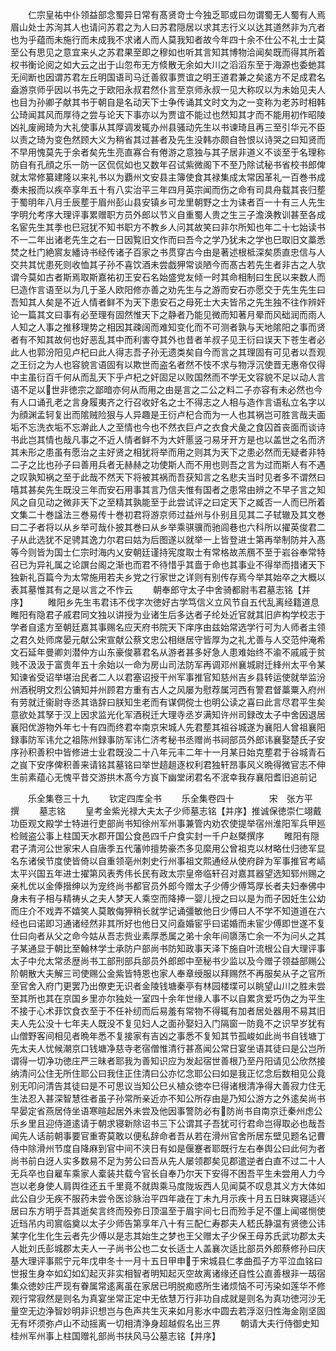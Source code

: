 <!-- { "loadSidebar": true } -->
　　仁宗皇祐中仆领益部念蜀异日常有髙贤竒士今独乏耶或曰勿谓蜀无人蜀有人焉眉山处士苏洵其人也请问苏君之为人曰苏君隠居以求其志行义以达其道然非为亢者也为乎蕴而未施行而未成我不求诸人而人莫我知者故今年四十余不仕公不礼士士莫至公有思见之意宜来乆之苏君果至即之穆如也听其言知其博物洽闻矣既而得其所着权书衡论阅之如大云之出于山忽布无方倐散无余如大川之滔滔东至于海源也委虵其无间断也因谓苏君左丘明国语司马迁善叙事贾谊之明王道君兼之矣逺方不足成君名盍游京师乎因以书先之于欧阳永叔君然仆言至京师永叔一见大称叹以为未始见夫人也目为孙卿子献其书于朝自是名动天下士争传诵其文时文为之一变称为老苏时相韩公琦闻其风而厚待之尝与论天下事亦以为贾谊不能过也然知其才而不能用初作昭陵凶礼废阙琦为大礼使事从其厚调发辄办州县骚动先生以书谏琦且再三至引华元不臣以责之琦为变色然顾大义为稍省其过甚者及先生没韩亦颇自咎恨以诗哭之曰知贤而不早用愧莫先于余者矣先生亮直寡合有倦游之意独与其子居非道义不谈至于名理称防自有孔顔之乐一防一区侃侃如也又数年召试紫微阁下不至乃除试秘书省校书郎俾就太常修纂建隆以来礼书以为覇州文安县主簿使食其禄集成太常因革礼一百巻书成奏未报而以疾卒享年五十有八实治平三年四月英宗闻而伤之命有司具舟载其丧归塟于蜀明年八月壬辰塟于眉州彭山县安镇乡可龙里朝野之士为诔者百一十有三人先生字明允考序大理评事累赠职方员外郎以节义自重蜀人贵之生三子澹涣教训甚至各成名宦先生其季也巳冠犹不知书职方不教乡人问其故笑曰非尔所知也年二十七始读书不一二年出诸老先生之右一日因覧旧文作而曰吾今之学乃犹未之学也巳取旧文藁悉焚之杜门絶賔友繙诗书经传诸子百家之书贯穿古今由是著述根柢深矣质直忠信与人交共其忧患死则收恤其子孙不喜饮酒未尝戯狎常谈陋今而髙古若先生者非古之人欤谓今莫如古者斯焉取斯嘉祐初王安石名始盛党友倾一时其命相制曰生民以来数人而巳造作言语至以为几于圣人欧阳修亦善之劝先生与之游而安石亦愿交于先生先生曰吾知其人矣是不近人情者鲜不为天下患安石之母死士大夫皆吊之先生独不往作辨奸论一篇其文曰事有必至理有固然惟天下之静者乃能见微而知著月晕而风础润而雨人人知之人事之推移理势之相因其疎阔而难知变化而不可测者孰与天地隂阳之事而贤者有不知其故何也好恶乱其中而利害夺其外也昔者羊叔子见王衍曰误天下苍生者必此人也郭汾阳见卢杞曰此人得志吾子孙无遗类矣自今而言之其理固有可见者以吾观之王衍之为人也容貌言语固有以欺世而盗名者然不忮不求与物浮沉使晋无惠帝仅得中主虽衍百千何从而乱天下乎卢杞之奸固足以败国然而不学无文容貌不足以动人言语不足以世非徳宗之鄙暗亦何从而用之由是言之二公之料二子亦容有未必然也今有人口诵孔老之言身履夷齐之行召收好名之士不得志之人相与造作言语私立名字以为顔渊孟轲复出而隂贼险狠与人异趣是王衍卢杞合而为一人也其祸岂可胜言哉夫面垢不忘洗衣垢不忘澣此人之至情也今也不然衣巨卢之衣食犬彘之食囚首丧面而谈诗书此岂其情也哉凡事之不近人情者鲜不为大奸慝竖刁易牙开方是也以盖世之名而济其未形之患虽有愿治之主好贤之相犹将举而用之则其为天下之患必然而无疑者非特二子之比也孙子曰善用兵者无赫赫之功使斯人而不用也则吾之言为过而斯人有不遇之叹孰知祸之至于此哉不然天下将被其祸而吾获知言之名悲夫当时见者多不谓然曰嘻其甚矣先生既没三年而安石用事其言乃信夫惟有国者之患常由辨之不早子言之知风之自见动之微非天下之至精其孰能至于此尝试评之曰定天下之臧否一人而巳所着文集二十巻諡法三巻易传十巻初君将游京师过益州与仆别且见其二子轼辙及其文巻曰二子者将以从乡举可哉仆披其巻曰从乡举乘骐骥而驰闾巷也六科所以擢英俊君二子从此选犹不足骋其逸力尔君曰姑为后图遂以就举一上皆登进士第再举制防并入髙等今则皆为国士仁宗时海内乂安朝廷谨持宪度取士有常格故羔鴈不至于岩谷奉常特召已为异礼属之论譔台阁之渐也而君不待惜乎其啬于命也其事业不得举而措诸天下独新礼百篇今为太常施用若夫乡党之行家世之详则有别传存焉今举其始卒之大概以表其墓惟其有之是以言之不怍云
　　朝奉郎守太子中舍骑都尉韦君墓志铭【并序】
　　睢阳乡先生韦君讳不伐字次徳好古学笃信义立风节自五代乱离经籍道息睢阳有隐君子戚君同文独以讲授为业诸生后多达者子纶处近官就其旧庐构学校志于学者自逺方至朝廷嘉其事赐名应天府书院天下庠序由兹始常选学行可为人师者主领之君久处师席晏元献公宋宣献公蔡文忠公相继居守皆厚为之礼尤善与人交范仲淹希文石延年曼卿刘潜仲方山东豪俊慕君名从游者甚多好急人患难始终不渝不戚戚于贫贱不汲汲于富贵年五十余始以一命为房山司法防军再调邓州襄城尉迁綘州太平令某知谏省受诏举堪治民者二人以君塞诏授干州军事推官知慈州吉乡县转运使就举监汾州酒税明文烈公镐知并州顾君方重有古人之风屡为慰荐属河西有警君督藁粟入府州有劳就迁衞尉寺丞其诰辞曰朕知生老而有谋倜傥士也明公读之喜曰此言尽君平生矣意欲处其孥于汉上因求监光化军酒税迁大理寺丞岁满知许州司録改太子中舍因退居襄阳优游物外年七十有四而终君夲南京宋城人先君塟其祖谷城遂为襄阳人曾祖襄阳録事防军讳允之祖陈州録事防军讳仁济考秘书丞赠尚书祠部员外郎讳襄娶楚氏子安序孙积善积中皆修进士业君既没二十八年元丰二年十一月某日始克塟君于谷城青石之峎下安序俾积善来请铭其墓铭曰举世趦趄逐权利君独轩昂事风义晩得微官志不伸生前素蕴心无愧平昔交游拱木髙今方峎下幽堂闭君名不泯幸我存襄阳耆旧追前记












　　乐全集卷三十九
　　钦定四库全书
　　乐全集卷四十　　　　宋　张方平　撰
　　墓志铭
　　皇考金紫光禄大夫太子少师墓志铭【并序】推诚保徳崇仁翊戴功臣观文殿学士特进行吏部尚书知徐州军州事兼管内劝农使提举宿州淮阳军兵甲廵检贼盗公事上柱国天水郡开国公食邑四千户食实封一千户赵槩撰序
　　睢阳有隠君子清河公世家宋人自唐季五代藩帅擅势豪杰多见縻用公曾祖克以材略仕归徳军显名东诸侯节度使皆倚以自重领亳州刺史行州事祖文熙通经从使府辟为军事推官考嵪太平兴国五年进士擢第风表秀伟长民有政太宗皇帝临轩召对嘉其器望选知郓州赐之亲札优以金俸搢绅以为宠终尚书都官员外郎今赠太子少傅少傅笃厚长者夫妇奉佛中身未有子相与精祷乆之夫人梦天人乘空而降捧一婴儿授之曰以是为而子因妊生公幼而庄介不戏弄不嬉笑人莫敢侮狎稍长就学记诵彊敏他日少傅曰人不学不知道道在六经也曰诺即习通诸经然非其所好也他日又问盍婚宦乎曰诺婚而未宦少傅即世遂不复仕曰向者从父之命今姑从吾志赀业素厚悉属之弟十余年间隳荡亡余一不为问乆之其子某通显于朝比至翰林学士承防户部尚书防知政事天泽下施自叶流根公自大理评事太子中允太常丞歴尚书工部刑部兵部员外郎郎中至秘书少监以及今赠子领益部赐公阶朝散大夫解三司使赐公金紫皆特恩也家人奉章绶服以拜赐然不再服矣从子之官所至官舍入府门更罢乃出僚吏无识者金陵钱塘秦亭有林园楼堞可以眺望山川之胜未尝至其所也其在京国乡里亦尔独处一室四十余年世缘人事不以自累贪爱巧伪之为平生不接于心术菲饮食衣至于不任补纫而后易羞有常物不得辄有加者居处器用不易其旧夫人先公没十七年夫人既没不复见妇人之面孙娶妇入门隔窗一防竟不之识早岁犹有山僧野客间相见者晩年悉不复接家有吉凶之事悉不复知其节孤峻如此尚书自钱塘丁先太夫人忧候潮京口钱塘净慈寺老宿僧惟清行甚髙闻公常日宴坐语其徒曰是公岂所谓得一切净功徳庄严三昧者耶我为善知识应为发起宿世善根乃至丹阳请见公欣然接纳清问公住无所住耶公曰我住正住清曰公亦忆念耶公曰如是我正忆念后数相见公竟别无叩问清告其徒曰是不可思议当知公巳乆植众徳夲巳得诸根清净得大善寂力住无生法忍入甚深智慧徃者虽子孙常所亲近亦不知公所存由是乃知公游方之外逺矣尚书早晏定省燕居侍坐语寒暄起居外未尝及他因事警防必有防尚书自南京迁秦州虑公乐乡里且迎侍道逺请于朝求寝新除诏书三下公谓其子吾犹可行君命岂得取必也哉吾闻先人话前朝事要官重寄莫敢以便私辞命者吾从若在滑州官舍所居东壁见题名记曹侍中除滑州节度自降麻到官中间不浃日有如是偃蹇者耶既行左右奉舆公曰此何为者尚书前白迓人实多数易不足为劳公曰吾从先人屡领郡矣见郡遣逆者白直不过二十人无兵卒也自雇车乘家人槖装共载今官长自奉乃尔天下安得不困吾平生未尝用人力今岂以老身使人肩舆徃还五千里竟不就舆乘马度陇坂西人见闻莫不叹息其义方大体如此公自少无疾不服药未尝令医诊脉治平四年歳在丁未九月示疾十月五日昧爽寝适兴居曰东方明乎吾其逝矣言终而殁弥日顶温至于眉宇间七日而殓手足不僵上闻嗟恻使近珰吊内司賔临奠以太子少师告第享年八十有三配仁寿郡夫人嵇氏静温有贤徳公讳某字化生化生云者先少傅以是志其始生之梦也王父赠太子少保王母苏氏武功郡太夫人妣刘氏彭城郡太夫人一子尚书公也二女长适士人盖襄次适比部员外郎蔡修孙曰庆基大理评事熙宁元年戊申冬十一月十五日甲申于宋城县仁孝曲孤子方平泣血铭曰世报生身夲如幻如幻起灭非实相智者明知起灭空故离诸缘还自性公直善根非一刼宿集众徳妙庄严现有眷属常逺离虽在家居已明脱痴惑所生诸烦恼不可汚染如莲华不修观行常寂然是则名为真宴坐常正定中无依慧万行非功自成就是则名为真功徳河沙无量空无边浄智妙明非识想岂与色声共生灭来如月影水中圆去若浮沤归性海金刚坚固无有坏须弥卢山不动摇离一切相清浄身超越假名出三界
　　朝请大夫行侍御史知桂州军州事上柱国赠礼部尚书扶风马公墓志铭【并序】
